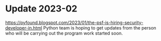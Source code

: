 # Update 2023-02

https://pyfound.blogspot.com/2023/01/the-psf-is-hiring-security-developer-in.html
Python team is hoping to get updates from the person who will be carrying out the program work started soon.
